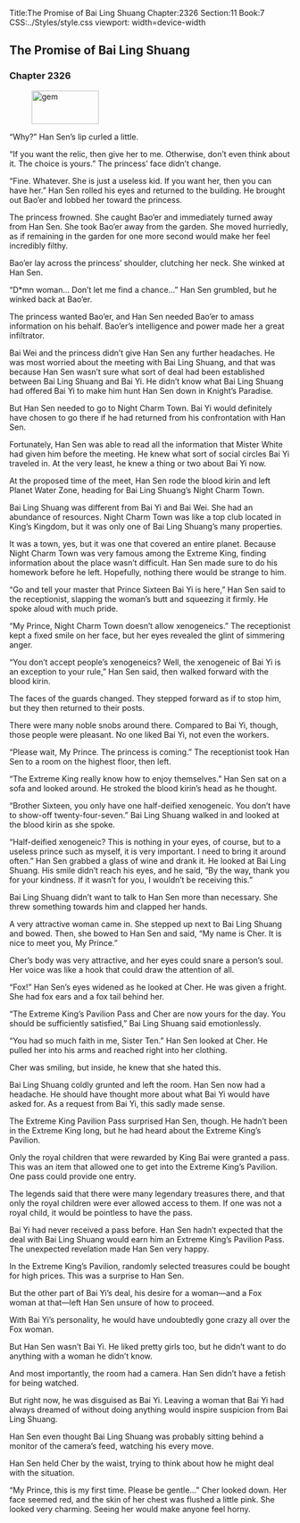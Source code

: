 Title:The Promise of Bai Ling Shuang 
Chapter:2326 
Section:11 
Book:7 
CSS:../Styles/style.css 
viewport: width=device-width
  
## The Promise of Bai Ling Shuang
### Chapter 2326
  
<figure>
	<img src="../Images/gem.gif" alt="gem" id="gem" width="120" height="60" />
</figure>
  

  
“Why?” Han Sen’s lip curled a little.

“If you want the relic, then give her to me. Otherwise, don’t even think about it. The choice is yours.” The princess’ face didn’t change.

“Fine. Whatever. She is just a useless kid. If you want her, then you can have her.” Han Sen rolled his eyes and returned to the building. He brought out Bao’er and lobbed her toward the princess.

The princess frowned. She caught Bao’er and immediately turned away from Han Sen. She took Bao’er away from the garden. She moved hurriedly, as if remaining in the garden for one more second would make her feel incredibly filthy.

Bao’er lay across the princess’ shoulder, clutching her neck. She winked at Han Sen.

“D*mn woman… Don’t let me find a chance…” Han Sen grumbled, but he winked back at Bao’er.

The princess wanted Bao’er, and Han Sen needed Bao’er to amass information on his behalf. Bao’er’s intelligence and power made her a great infiltrator.

Bai Wei and the princess didn’t give Han Sen any further headaches. He was most worried about the meeting with Bai Ling Shuang, and that was because Han Sen wasn’t sure what sort of deal had been established between Bai Ling Shuang and Bai Yi. He didn’t know what Bai Ling Shuang had offered Bai Yi to make him hunt Han Sen down in Knight’s Paradise.

But Han Sen needed to go to Night Charm Town. Bai Yi would definitely have chosen to go there if he had returned from his confrontation with Han Sen.

Fortunately, Han Sen was able to read all the information that Mister White had given him before the meeting. He knew what sort of social circles Bai Yi traveled in. At the very least, he knew a thing or two about Bai Yi now.

At the proposed time of the meet, Han Sen rode the blood kirin and left Planet Water Zone, heading for Bai Ling Shuang’s Night Charm Town.

Bai Ling Shuang was different from Bai Yi and Bai Wei. She had an abundance of resources. Night Charm Town was like a top club located in King’s Kingdom, but it was only one of Bai Ling Shuang’s many properties.

It was a town, yes, but it was one that covered an entire planet. Because Night Charm Town was very famous among the Extreme King, finding information about the place wasn’t difficult. Han Sen made sure to do his homework before he left. Hopefully, nothing there would be strange to him.

“Go and tell your master that Prince Sixteen Bai Yi is here,” Han Sen said to the receptionist, slapping the woman’s butt and squeezing it firmly. He spoke aloud with much pride.

“My Prince, Night Charm Town doesn’t allow xenogeneics.” The receptionist kept a fixed smile on her face, but her eyes revealed the glint of simmering anger.

“You don’t accept people’s xenogeneics? Well, the xenogeneic of Bai Yi is an exception to your rule,” Han Sen said, then walked forward with the blood kirin.

The faces of the guards changed. They stepped forward as if to stop him, but they then returned to their posts.

There were many noble snobs around there. Compared to Bai Yi, though, those people were pleasant. No one liked Bai Yi, not even the workers.

“Please wait, My Prince. The princess is coming.” The receptionist took Han Sen to a room on the highest floor, then left.

“The Extreme King really know how to enjoy themselves.” Han Sen sat on a sofa and looked around. He stroked the blood kirin’s head as he thought.

“Brother Sixteen, you only have one half-deified xenogeneic. You don’t have to show-off twenty-four-seven.” Bai Ling Shuang walked in and looked at the blood kirin as she spoke.

“Half-deified xenogeneic? This is nothing in your eyes, of course, but to a useless prince such as myself, it is very important. I need to bring it around often.” Han Sen grabbed a glass of wine and drank it. He looked at Bai Ling Shuang. His smile didn’t reach his eyes, and he said, “By the way, thank you for your kindness. If it wasn’t for you, I wouldn’t be receiving this.”

Bai Ling Shuang didn’t want to talk to Han Sen more than necessary. She threw something towards him and clapped her hands.

A very attractive woman came in. She stepped up next to Bai Ling Shuang and bowed. Then, she bowed to Han Sen and said, “My name is Cher. It is nice to meet you, My Prince.”

Cher’s body was very attractive, and her eyes could snare a person’s soul. Her voice was like a hook that could draw the attention of all.

“Fox!” Han Sen’s eyes widened as he looked at Cher. He was given a fright. She had fox ears and a fox tail behind her.

“The Extreme King’s Pavilion Pass and Cher are now yours for the day. You should be sufficiently satisfied,” Bai Ling Shuang said emotionlessly.

“You had so much faith in me, Sister Ten.” Han Sen looked at Cher. He pulled her into his arms and reached right into her clothing.

Cher was smiling, but inside, he knew that she hated this.

Bai Ling Shuang coldly grunted and left the room. Han Sen now had a headache. He should have thought more about what Bai Yi would have asked for. As a request from Bai Yi, this sadly made sense.

The Extreme King Pavilion Pass surprised Han Sen, though. He hadn’t been in the Extreme King long, but he had heard about the Extreme King’s Pavilion.

Only the royal children that were rewarded by King Bai were granted a pass. This was an item that allowed one to get into the Extreme King’s Pavilion. One pass could provide one entry.

The legends said that there were many legendary treasures there, and that only the royal children were ever allowed access to them. If one was not a royal child, it would be pointless to have the pass.

Bai Yi had never received a pass before. Han Sen hadn’t expected that the deal with Bai Ling Shuang would earn him an Extreme King’s Pavilion Pass. The unexpected revelation made Han Sen very happy.

In the Extreme King’s Pavilion, randomly selected treasures could be bought for high prices. This was a surprise to Han Sen.

But the other part of Bai Yi’s deal, his desire for a woman—and a Fox woman at that—left Han Sen unsure of how to proceed.

With Bai Yi’s personality, he would have undoubtedly gone crazy all over the Fox woman.

But Han Sen wasn’t Bai Yi. He liked pretty girls too, but he didn’t want to do anything with a woman he didn’t know.

And most importantly, the room had a camera. Han Sen didn’t have a fetish for being watched.

But right now, he was disguised as Bai Yi. Leaving a woman that Bai Yi had always dreamed of without doing anything would inspire suspicion from Bai Ling Shuang.

Han Sen even thought Bai Ling Shuang was probably sitting behind a monitor of the camera’s feed, watching his every move.

Han Sen held Cher by the waist, trying to think about how he might deal with the situation.

“My Prince, this is my first time. Please be gentle…” Cher looked down. Her face seemed red, and the skin of her chest was flushed a little pink. She looked very charming. Seeing her would make anyone feel horny.